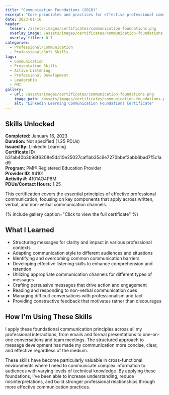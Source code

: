 ```yaml
---
title: "Communication Foundations (2018)"
excerpt: "Core principles and practices for effective professional communication across various contexts and mediums"
date: 2023-01-16
header:
  teaser: /assets/images/certificates/communication-foundations.png
  overlay_image: /assets/images/certificates/communication-foundations.png
  overlay_filter: 0.7
categories:
  - Professional/Communication
  - Professional/Soft Skills
tags:
  - Communication
  - Presentation Skills
  - Active Listening
  - Professional Development
  - Leadership
  - PMI
gallery:
  - url: /assets/images/certificates/communication-foundations.png
    image_path: /assets/images/certificates/communication-foundations.png
    alt: "LinkedIn Learning Communication Foundations Certificate"
---
```


## Skills Unlocked

**Completed:** January 16, 2023  
**Duration:** Not specified (1.25 PDUs)  
**Issued By:** LinkedIn Learning  
**Certificate ID:** b31ab40b3b98f6208e5d410e25027caf1ab35c9e7270bbef2abb6bad7f5c1ad9  
**Program:** PMI® Registered Education Provider  
**Provider ID:** #4101  
**Activity #:** 4101AO4P8M  
**PDUs/Contact Hours:** 1.25

This certification covers the essential principles of effective professional communication, focusing on key components that apply across written, verbal, and non-verbal communication channels.

{% include gallery caption="Click to view the full certificate" %}

## What I Learned

* Structuring messages for clarity and impact in various professional contexts
* Adapting communication style to different audiences and situations
* Identifying and overcoming common communication barriers
* Developing effective listening skills to enhance comprehension and retention
* Utilizing appropriate communication channels for different types of messages
* Crafting persuasive messages that drive action and engagement
* Reading and responding to non-verbal communication cues
* Managing difficult conversations with professionalism and tact
* Providing constructive feedback that motivates rather than discourages

## How I'm Using These Skills

I apply these foundational communication principles across all my professional interactions, from emails and formal presentations to one-on-one conversations and team meetings. The structured approach to message development has made my communication more concise, clear, and effective regardless of the medium.

These skills have become particularly valuable in cross-functional environments where I need to communicate complex information to audiences with varying levels of technical knowledge. By applying these foundations, I've been able to increase understanding, reduce misinterpretations, and build stronger professional relationships through more effective communication practices.